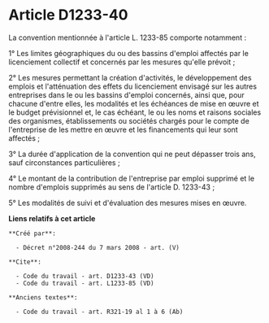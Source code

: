 # Article D1233-40

La convention mentionnée à l'article L. 1233-85 comporte notamment : 

1° Les limites géographiques du ou des bassins d'emploi affectés par le licenciement collectif et concernés par les mesures
qu'elle prévoit ; 

2° Les mesures permettant la création d'activités, le développement des emplois et l'atténuation des effets du licenciement
envisagé sur les autres entreprises dans le ou les bassins d'emploi concernés, ainsi que, pour chacune d'entre elles, les
modalités et les échéances de mise en œuvre et le budget prévisionnel et, le cas échéant, le ou les noms et raisons sociales
des organismes, établissements ou sociétés chargés pour le compte de l'entreprise de les mettre en œuvre et les financements
qui leur sont affectés ; 

3° La durée d'application de la convention qui ne peut dépasser trois ans, sauf circonstances particulières ; 

4° Le montant de la contribution de l'entreprise par emploi supprimé et le nombre d'emplois supprimés au sens de l'article D.
1233-43 ; 

5° Les modalités de suivi et d'évaluation des mesures mises en œuvre.

**Liens relatifs à cet article**

	**Créé par**:

	  - Décret n°2008-244 du 7 mars 2008 - art. (V)

	**Cite**:

	  - Code du travail - art. D1233-43 (VD)
	  - Code du travail - art. L1233-85 (VD)

	**Anciens textes**:

	  - Code du travail - art. R321-19 al 1 à 6 (Ab)
